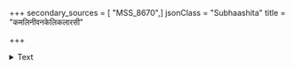 +++
secondary_sources = [ "MSS_8670",]
jsonClass = "Subhaashita"
title = "कमलिनीवनकेलिकलारसी"

+++

<details><summary>Text</summary>

कमलिनीवनकेलिकलारसी गुणवशीकृतकैरविणीगुणः।  
अलिरसौ तव सौरभलोभतः पतति केतकिकण्टकसंकटे॥
</details>
